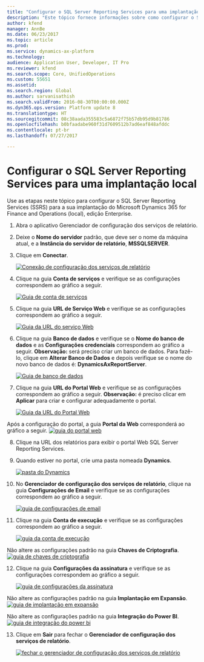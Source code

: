 ```yaml
---
title: "Configurar o SQL Server Reporting Services para uma implantação local"
description: "Este tópico fornece informações sobre como configurar o SQL Server Reporting Services (SSRS) para uma implantação local."
author: kfend
manager: AnnBe
ms.date: 06/23/2017
ms.topic: article
ms.prod: 
ms.service: dynamics-ax-platform
ms.technology: 
audience: Application User, Developer, IT Pro
ms.reviewer: kfend
ms.search.scope: Core, UnifiedOperations
ms.custom: 55651
ms.assetid: 
ms.search.region: Global
ms.author: sarvanisathish
ms.search.validFrom: 2016-08-30T00:00:00.000Z
ms.dyn365.ops.version: Platform update 8
ms.translationtype: HT
ms.sourcegitcommit: 08c38aada355583c5a6872f75b57db95d9b81786
ms.openlocfilehash: b0bfaadabe960f31d7609512b7ad6eaf848afddc
ms.contentlocale: pt-br
ms.lasthandoff: 07/27/2017

---
```

# <a name="configure-sql-server-reporting-services-for-an-on-premises-deployment"></a>Configurar o SQL Server Reporting Services para uma implantação local

Use as etapas neste tópico para configurar o SQL Server Reporting Services (SSRS) para a sua implantação do Microsoft Dynamics 365 for Finance and Operations (local), edição Enterprise.

1. Abra o aplicativo Gerenciador de configuração dos serviços de relatório.
2. Deixe o **Nome do servidor** padrão, que deve ser o nome da máquina atual, e a **Instância do servidor de relatório**, **MSSQLSERVER**. 
3. Clique em **Conectar**.
   
   [![Conexão de configuração dos serviços de relatório](./media/ssrs-config-manager-01.png)](./media/ssrs-config-manager-01.png)
   
4. Clique na guia **Conta de serviços** e verifique se as configurações correspondem ao gráfico a seguir.

    [![Guia de conta de serviços](./media/ssrs-config-manager-02.png)](./media/ssrs-config-manager-02.png)
    
5. Clique na guia **URL de Serviço Web** e verifique se as configurações correspondem ao gráfico a seguir. 

    [![Guia da URL do serviço Web](./media/ssrs-config-manager-03.png)](./media/ssrs-config-manager-03.png) 
    
6. Clique na guia **Banco de dados** e verifique se o **Nome do banco de dados** e as **Configurações credenciais** correspondem ao gráfico a seguir. **Observação:** será preciso criar um banco de dados. Para fazê-lo, clique em **Alterar Banco de Dados** e depois verifique se o nome do novo banco de dados é: **DynamicsAxReportServer**.

    [![Guia de banco de dados](./media/ssrs-config-manager-04.png)](./media/ssrs-config-manager-04.png)
    
7. Clique na guia **URL do Portal Web** e verifique se as configurações correspondem ao gráfico a seguir. **Observação:** é preciso clicar em **Aplicar** para criar e configurar adequadamente o portal.

    [![Guia da URL do Portal Web](./media/ssrs-config-manager-05.png)](./media/ssrs-config-manager-05.png)
    
  Após a configuração do portal, a guia **Portal da Web** corresponderá ao gráfico a seguir.
    [![guia do portal web](./media/ssrs-config-manager-06.png)](./media/ssrs-config-manager-06.png)
    
8. Clique na URL dos relatórios para exibir o portal Web SQL Server Reporting Services. 
9.  Quando estiver no portal, crie uma pasta nomeada **Dynamics**.

    [![pasta do Dynamics](./media/ssrs-config-manager-07.png)](./media/ssrs-config-manager-07.png)
    
10. No **Gerenciador de configuração dos serviços de relatório**, clique na guia **Configurações de Email** e verifique se as configurações correspondem ao gráfico a seguir.

    [![guia de configurações de email](./media/ssrs-config-manager-08.png)](./media/ssrs-config-manager-08.png)
    
11. Clique na guia **Conta de execução** e verifique se as configurações correspondem ao gráfico a seguir.

    [![guia da conta de execução](./media/ssrs-config-manager-09.png)](./media/ssrs-config-manager-09.png)
    
  Não altere as configurações padrão na guia **Chaves de Criptografia**.
    [![guia de chaves de criptografia](./media/ssrs-config-manager-10.png)](./media/ssrs-config-manager-10.png)
    
12. Clique na guia **Configurações da assinatura** e verifique se as configurações correspondem ao gráfico a seguir.

    [![guia de configurações da assinatura](./media/ssrs-config-manager-11.png)](./media/ssrs-config-manager-11.png)
    
  Não altere as configurações padrão na guia **Implantação em Expansão**.
    [![guia de implantação em expansão](./media/ssrs-config-manager-12.png)](./media/ssrs-config-manager-12.png)
    
  Não altere as configurações padrão na guia **Integração do Power BI**.
    [![guia de integração do power bi](./media/ssrs-config-manager-13.png)](./media/ssrs-config-manager-13.png) 
    
13. Clique em **Sair** para fechar o **Gerenciador de configuração dos serviços de relatório**.

    [![fechar o gerenciador de configuração dos serviços de relatório](./media/ssrs-config-manager-14.png)](./media/ssrs-config-manager-14.png)
    


